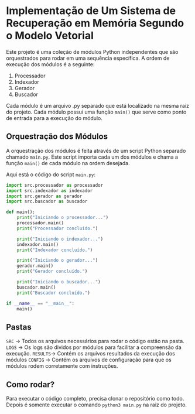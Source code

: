 # Implementação de Um Sistema de Recuperação em Memória Segundo o Modelo Vetorial

Este projeto é uma coleção de módulos Python independentes que são orquestrados para rodar em uma sequência específica. A ordem de execução dos módulos é a seguinte:

1. Processador
2. Indexador
3. Gerador
4. Buscador

Cada módulo é um arquivo .py separado que está localizado na mesma raiz do projeto. Cada módulo possui uma função `main()` que serve como ponto de entrada para a execução do módulo.

## Orquestração dos Módulos

A orquestração dos módulos é feita através de um script Python separado chamado `main.py`. Este script importa cada um dos módulos e chama a função `main()` de cada módulo na ordem desejada.

Aqui está o código do script `main.py`:

```python
import src.processador as processador
import src.indexador as indexador
import src.gerador as gerador
import src.buscador as buscador

def main():
    print("Iniciando o processador...")
    processador.main()
    print("Processador concluído.")

    print("Iniciando o indexador...")
    indexador.main()
    print("Indexador concluído.")

    print("Iniciando o gerador...")
    gerador.main()
    print("Gerador concluído.")

    print("Iniciando o buscador...")
    buscador.main()
    print("Buscador concluído.")

if __name__ == "__main__":
    main()
```

## Pastas
`SRC` -> Todos os arquivos necessários para rodar o código estão na pasta.
`LOGS` -> Os logs são dividos por módulos para facilitar a compreensão da execução.
`RESULTS`-> Contém os arquivos resultados da execução dos módulos
`CONFIG` -> Contém os arquivos de configuração para que os módulos rodem corretamente com instruções.

## Como rodar?
Para executar o código completo, precisa clonar o repositório como todo.
Depois é somente executar o comando `python3 main.py` na raiz do projeto.
